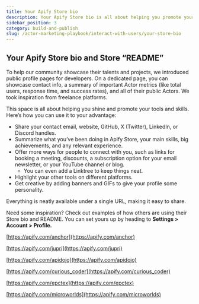 ```yaml
---
title: Your Apify Store bio
description: Your Apify Store bio is all about helping you promote your tools & skills.
sidebar_position: 3
category: build-and-publish
slug: /actor-marketing-playbook/interact-with-users/your-store-bio
---
```


## Your Apify Store bio and Store “README”

To help our community showcase their talents and projects, we introduced public profile pages for developers. On a dedicated page, you can showcase contact info, a summary of important Actor metrics (like total users, response time, and success rates), and all of their public Actors. We took inspiration from freelance platforms.

This space is all about helping you shine and promote your tools and skills. Here’s how you can use it to your advantage:

- Share your contact email, website, GitHub, X (Twitter), LinkedIn, or Discord handles.
- Summarize what you’ve been doing in Apify Store, your main skills, big achievements, and any relevant experience.
- Offer more ways for people to connect with you, such as links for booking a meeting, discounts, a subscription option for your email newsletter, or your YouTube channel or blog.
  - You can even add a Linktree to keep things neat.
- Highlight your other tools on different platforms.
- Get creative by adding banners and GIFs to give your profile some personality.

Everything is neatly available under a single URL, making it easy to share.

Need some inspiration? Check out examples of how others are using their Store bio and README. You can set yours up by heading to **Settings > Account > Profile.**

<!-- TODO screenshots -->

[https://apify.com/anchor](https://apify.com/anchor)

<!-- TODO screenshots -->

[https://apify.com/jupri](https://apify.com/jupri)

<!-- TODO screenshots -->

[https://apify.com/apidojo](https://apify.com/apidojo)

<!-- TODO screenshots -->

[https://apify.com/curious_coder](https://apify.com/curious_coder)

<!-- TODO screenshots -->

[https://apify.com/epctex](https://apify.com/epctex)

<!-- TODO screenshots -->

[https://apify.com/microworlds](https://apify.com/microworlds)
